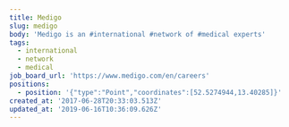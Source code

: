 ```yaml
---
title: Medigo
slug: medigo
body: 'Medigo is an #international #network of #medical experts'
tags:
  - international
  - network
  - medical
job_board_url: 'https://www.medigo.com/en/careers'
positions:
  - position: '{"type":"Point","coordinates":[52.5274944,13.40285]}'
created_at: '2017-06-28T20:33:03.513Z'
updated_at: '2019-06-16T10:36:09.626Z'
---
```


